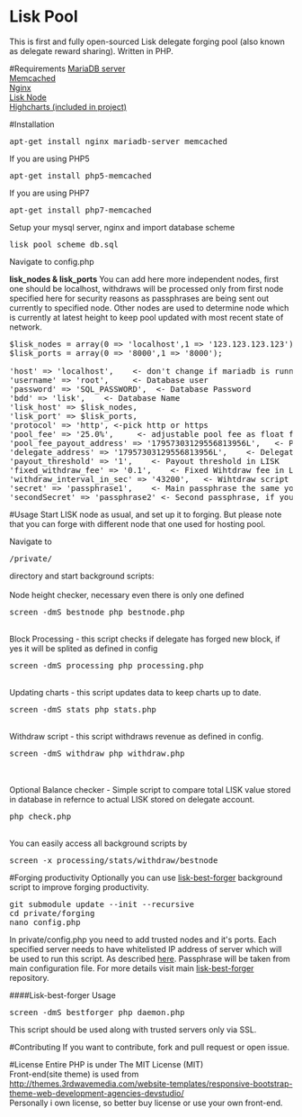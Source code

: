 # Lisk Pool
This is first and fully open-sourced Lisk delegate forging pool (also known as delegate reward sharing). Written in PHP.

#Requirements
<a href="https://mariadb.org" target="_blank">MariaDB server</a><br>
<a href="https://memcached.org" target="_blank">Memcached</a><br>
<a href="http://nginx.org" target="_blank">Nginx</a><br>
<a href="https://lisk.io/documentation" target="_blank">Lisk Node</a><br>
<a href="http://www.highcharts.com" target="_blank">Highcharts (included in project)</a><br>
 
#Installation
<pre>
apt-get install nginx mariadb-server memcached
</pre>
If you are using PHP5
<pre>
apt-get install php5-memcached
</pre>
If you are using PHP7
<pre>
apt-get install php7-memcached
</pre>
Setup your mysql server, nginx and import database scheme <pre>lisk_pool_scheme_db.sql</pre>

Navigate to config.php

<b>lisk_nodes & lisk_ports</b>
You can add here more independent nodes, first one should be localhost, withdraws will be processed only from first node specified here for security reasons as passphrases are being sent out currently to specified node. Other nodes are used to determine node which is currently at latest height to keep pool updated with most recent state of network.
<pre>
$lisk_nodes = array(0 => 'localhost',1 => '123.123.123.123');
$lisk_ports = array(0 => '8000',1 => '8000');

'host' => 'localhost',    <- don't change if mariadb is running on the same machine
'username' => 'root',     <- Database user
'password' => 'SQL_PASSWORD',  <- Database Password
'bdd' => 'lisk',    <- Database Name
'lisk_host' => $lisk_nodes,
'lisk_port' => $lisk_ports,
'protocol' => 'http', <-pick http or https
'pool_fee' => '25.0%',     <- adjustable pool fee as float for ex. "25.0%"
'pool_fee_payout_address' => '17957303129556813956L',   <- Payout address if fee > 0.0
'delegate_address' => '17957303129556813956L',    <- Delegate address - must be valid forging delegate address
'payout_threshold' => '1',    <- Payout threshold in LISK
'fixed_withdraw_fee' => '0.1',    <- Fixed Wihtdraw fee in LISK
'withdraw_interval_in_sec' => '43200',   <- Wihtdraw script interval represented in seconds
'secret' => 'passphrase1',    <- Main passphrase the same your as in your forging delegete
'secondSecret' => 'passphrase2' <- Second passphrase, if you dont have one leave it empty ex. ""
</pre>

#Usage
Start LISK node as usual, and set up it to forging. But please note that you can forge with different node that one used for hosting pool.

Navigate to <pre>/private/</pre> directory and start background scripts:<br>
<br>Node height checker, necessary even there is only one defined
<pre>screen -dmS bestnode php bestnode.php</pre>
<br>Block Processing - this script checks if delegate has forged new block, if yes it will be splited as defined in config
<pre>screen -dmS processing php processing.php</pre>
<br>Updating charts - this script updates data to keep charts up to date.
<pre>screen -dmS stats php stats.php</pre>
<br>Withdraw script - this script withdraws revenue as defined in config.
<pre>screen -dmS withdraw php withdraw.php</pre>
<br><br>
Optional
Balance checker - Simple script to compare total LISK value stored in database in refernce to actual LISK stored on delegate account.
<pre>php check.php</pre>

<br>
You can easily access all background scripts by
<pre>
screen -x processing/stats/withdraw/bestnode</pre>


#Forging productivity
Optionally you can use [lisk-best-forger](https://github.com/karek314/lisk-best-forger) background script to improve forging productivity.
<pre>
git submodule update --init --recursive
cd private/forging
nano config.php
</pre>
In private/config.php you need to add trusted nodes and it's ports. Each specified server needs to have whitelisted IP address of server which will be used to run this script. As described [here](https://lisk.io/documentation?i=lisk-docs/BinaryInstall).
Passphrase will be taken from main configuration file. For more details visit main [lisk-best-forger](https://github.com/karek314/lisk-best-forger/edit/master/README.md) repository.

####Lisk-best-forger Usage
<pre>
screen -dmS bestforger php daemon.php
</pre>
This script should be used along with trusted servers only via SSL.

#Contributing
If you want to contribute, fork and pull request or open issue.

#License
Entire PHP is under The MIT License (MIT)<br>
Front-end(site theme) is used from http://themes.3rdwavemedia.com/website-templates/responsive-bootstrap-theme-web-development-agencies-devstudio/<br>
Personally i own license, so better buy license or use your own front-end.

